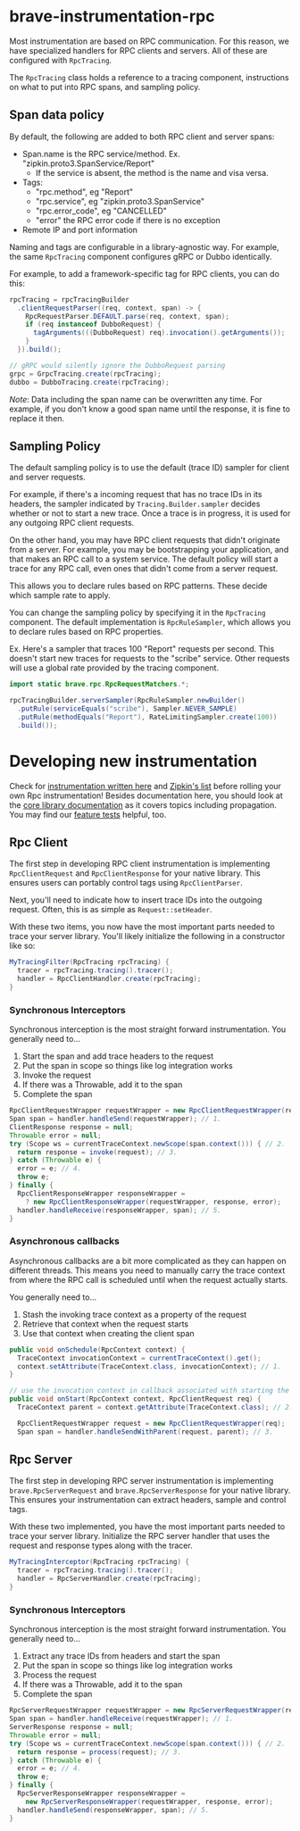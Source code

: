 # brave-instrumentation-rpc

Most instrumentation are based on RPC communication. For this reason,
we have specialized handlers for RPC clients and servers. All of these
are configured with `RpcTracing`.

The `RpcTracing` class holds a reference to a tracing component,
instructions on what to put into RPC spans, and sampling policy.

## Span data policy
By default, the following are added to both RPC client and server spans:
* Span.name is the RPC service/method. Ex. "zipkin.proto3.SpanService/Report"
  * If the service is absent, the method is the name and visa versa.
* Tags:
  * "rpc.method", eg "Report"
  * "rpc.service", eg "zipkin.proto3.SpanService"
  * "rpc.error_code", eg "CANCELLED"
  * "error" the RPC error code if there is no exception
* Remote IP and port information

Naming and tags are configurable in a library-agnostic way. For example,
the same `RpcTracing` component configures gRPC or Dubbo identically.

For example, to add a framework-specific tag for RPC clients, you can do this:

```java
rpcTracing = rpcTracingBuilder
  .clientRequestParser((req, context, span) -> {
    RpcRequestParser.DEFAULT.parse(req, context, span);
    if (req instanceof DubboRequest) {
      tagArguments(((DubboRequest) req).invocation().getArguments());
    }
  }).build();

// gRPC would silently ignore the DubboRequest parsing
grpc = GrpcTracing.create(rpcTracing);
dubbo = DubboTracing.create(rpcTracing);
```

*Note*: Data including the span name can be overwritten any time. For example,
if you don't know a good span name until the response, it is fine to replace it
then.

## Sampling Policy
The default sampling policy is to use the default (trace ID) sampler for
client and server requests.

For example, if there's a incoming request that has no trace IDs in its
headers, the sampler indicated by `Tracing.Builder.sampler` decides whether
or not to start a new trace. Once a trace is in progress, it is used for
any outgoing RPC client requests.

On the other hand, you may have RPC client requests that didn't originate
from a server. For example, you may be bootstrapping your application,
and that makes an RPC call to a system service. The default policy will
start a trace for any RPC call, even ones that didn't come from a server
request.

This allows you to declare rules based on RPC patterns. These decide
which sample rate to apply.

You can change the sampling policy by specifying it in the `RpcTracing`
component. The default implementation is `RpcRuleSampler`, which allows
you to declare rules based on RPC properties.

Ex. Here's a sampler that traces 100 "Report" requests per second. This
doesn't start new traces for requests to the "scribe" service. Other
requests will use a global rate provided by the tracing component.

```java
import static brave.rpc.RpcRequestMatchers.*;

rpcTracingBuilder.serverSampler(RpcRuleSampler.newBuilder()
  .putRule(serviceEquals("scribe"), Sampler.NEVER_SAMPLE)
  .putRule(methodEquals("Report"), RateLimitingSampler.create(100))
  .build());
```

# Developing new instrumentation

Check for [instrumentation written here](../) and [Zipkin's list](https://zipkin.io/pages/existing_instrumentations.html)
before rolling your own Rpc instrumentation! Besides documentation here,
you should look at the [core library documentation](../../brave/README.md) as it
covers topics including propagation. You may find our [feature tests](src/test/java/brave/rpc/features) helpful, too.

## Rpc Client

The first step in developing RPC client instrumentation is implementing
`RpcClientRequest` and `RpcClientResponse` for your native library.
This ensures users can portably control tags using `RpcClientParser`.

Next, you'll need to indicate how to insert trace IDs into the outgoing
request. Often, this is as simple as `Request::setHeader`.

With these two items, you now have the most important parts needed to
trace your server library. You'll likely initialize the following in a
constructor like so:
```java
MyTracingFilter(RpcTracing rpcTracing) {
  tracer = rpcTracing.tracing().tracer();
  handler = RpcClientHandler.create(rpcTracing);
}
```

### Synchronous Interceptors

Synchronous interception is the most straight forward instrumentation.
You generally need to...
1. Start the span and add trace headers to the request
2. Put the span in scope so things like log integration works
3. Invoke the request
4. If there was a Throwable, add it to the span
5. Complete the span

```java
RpcClientRequestWrapper requestWrapper = new RpcClientRequestWrapper(request);
Span span = handler.handleSend(requestWrapper); // 1.
ClientResponse response = null;
Throwable error = null;
try (Scope ws = currentTraceContext.newScope(span.context())) { // 2.
  return response = invoke(request); // 3.
} catch (Throwable e) {
  error = e; // 4.
  throw e;
} finally {
  RpcClientResponseWrapper responseWrapper =
    ? new RpcClientResponseWrapper(requestWrapper, response, error);
  handler.handleReceive(responseWrapper, span); // 5.
}
```

### Asynchronous callbacks

Asynchronous callbacks are a bit more complicated as they can happen on
different threads. This means you need to manually carry the trace context from
where the RPC call is scheduled until when the request actually starts.

You generally need to...
1. Stash the invoking trace context as a property of the request
2. Retrieve that context when the request starts
3. Use that context when creating the client span

```java
public void onSchedule(RpcContext context) {
  TraceContext invocationContext = currentTraceContext().get();
  context.setAttribute(TraceContext.class, invocationContext); // 1.
}

// use the invocation context in callback associated with starting the request
public void onStart(RpcContext context, RpcClientRequest req) {
  TraceContext parent = context.getAttribute(TraceContext.class); // 2.

  RpcClientRequestWrapper request = new RpcClientRequestWrapper(req);
  Span span = handler.handleSendWithParent(request, parent); // 3.
```

## Rpc Server

The first step in developing RPC server instrumentation is implementing
`brave.RpcServerRequest` and `brave.RpcServerResponse` for your native
library. This ensures your instrumentation can extract headers, sample and
control tags.

With these two implemented, you have the most important parts needed to trace
your server library. Initialize the RPC server handler that uses the request
and response types along with the tracer.

```java
MyTracingInterceptor(RpcTracing rpcTracing) {
  tracer = rpcTracing.tracing().tracer();
  handler = RpcServerHandler.create(rpcTracing);
}
```

### Synchronous Interceptors

Synchronous interception is the most straight forward instrumentation.
You generally need to...
1. Extract any trace IDs from headers and start the span
2. Put the span in scope so things like log integration works
3. Process the request
4. If there was a Throwable, add it to the span
5. Complete the span

```java
RpcServerRequestWrapper requestWrapper = new RpcServerRequestWrapper(request);
Span span = handler.handleReceive(requestWrapper); // 1.
ServerResponse response = null;
Throwable error = null;
try (Scope ws = currentTraceContext.newScope(span.context())) { // 2.
  return response = process(request); // 3.
} catch (Throwable e) {
  error = e; // 4.
  throw e;
} finally {
  RpcServerResponseWrapper responseWrapper =
    new RpcServerResponseWrapper(requestWrapper, response, error);
  handler.handleSend(responseWrapper, span); // 5.
}
```

